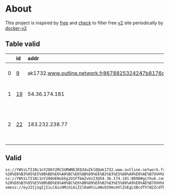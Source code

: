 
# About

This project is inspired by [free](https://github.com/freefq/free) and [check](https://github.com/yeahwu/check) to filter free [v2](https://github.com/v2fly/v2ray-core) site periodically by [docker-v2](https://hub.docker.com/r/v2ray/official)

    

## Table valid
|    | id                   | addr                                                                                            | cn        | cc   | isp                                                            | ip             | chatgpt          |
|---:|:---------------------|:------------------------------------------------------------------------------------------------|:----------|:-----|:---------------------------------------------------------------|:---------------|:-----------------|
|  0 | [9](config/9.json)   | ak1732.www.outline.network.fr8678825324247b8176d59f83c30bd94d23d2e3ac5cd4a743bkwqeikvdyufr.cyou | Poland    | PL   | OVH SAS                                                        | 54.36.174.181  | Yes (Region: FR) |
|  1 | [19](config/19.json) | 54.36.174.181                                                                                   | Poland    | PL   | OVH SAS                                                        | 54.36.174.181  | Yes (Region: FR) |
|  2 | [22](config/22.json) | 183.232.238.77                                                                                  | Hong Kong | HK   | Zhipinshang Hongkong Electron Communication Technology Limited | 104.251.224.35 | Yes (Region: US) |

## Valid
```
ss://YWVzLTI1Ni1nY206Y2RCSURWNDJEQ3duZklO@ak1732.www.outline.network.fr8678825324247b8176d59f83c30bd94d23d2e3ac5cd4a743bkwqeikvdyufr.cyou:8119#github.com/freefq%20-%20%E6%B3%95%E5%9B%BD%E6%A0%BC%E6%8B%89%E6%B2%83%E5%88%A9%E8%AE%B7OVH%E6%95%B0%E6%8D%AE%E4%B8%AD%E5%BF%83%209
ss://YWVzLTI1Ni1nY206UENubkg2U1FTbmZvUzI3@54.36.174.181:8090#github.com/freefq%20-%20%E6%B3%95%E5%9B%BD%E6%A0%BC%E6%8B%89%E6%B2%83%E5%88%A9%E8%AE%B7OVH%E6%95%B0%E6%8D%AE%E4%B8%AD%E5%BF%83%2019
vmess://eyJ2IjogIjIiLCAicHMiOiAiZ2l0aHViLmNvbS9mcmVlZnEgLSBcdTVlN2ZcdTRlMWNcdTc3MDFcdTRlMWNcdTgzOWVcdTVlMDJcdTc5ZmJcdTUyYTggMjIiLCAiYWRkIjogIjE4My4yMzIuMjM4Ljc3IiwgInBvcnQiOiAiMzUwNCIsICJ0eXBlIjogIm5vbmUiLCAiaWQiOiAiYWI1MzcxOTUtYjc0Yy0zZGY1LWEzYTEtZDUwNDM0NWU4MGJiIiwgImFpZCI6ICIwIiwgIm5ldCI6ICJ0Y3AiLCAicGF0aCI6ICIvIiwgImhvc3QiOiAiIiwgInRscyI6ICIifQ==
```

